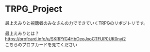 # TRPG_Project
最上えみりと視聴者のみなさんの力でできていくTRPGのリポジトリです。  
    
最上えみりとは？  
https://profcard.info/u/SKRPYG4HbOeoJxoCTFUP0UK0nyi2  
こちらのプロフカードを見てください
